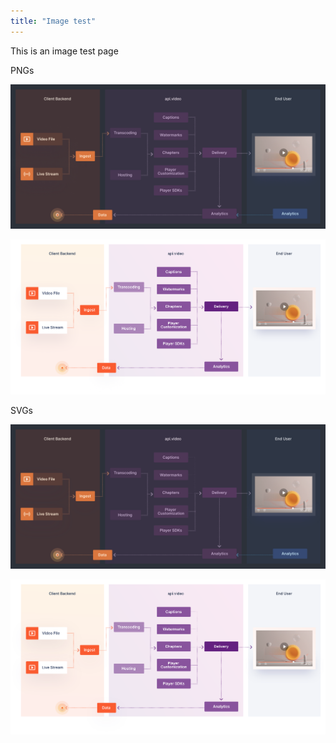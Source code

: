 ```yaml
---
title: "Image test"
---
```


This is an image test page

PNGs

![](/_assets/image-test/DocTest_dark.png)

![](/_assets/image-test/DocTest_light.png)

SVGs

![](/_assets/image-test/DocTest_dark.svg)

![](/_assets/image-test/DocTest_light.svg)